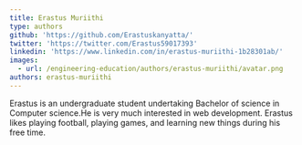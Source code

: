 ```yaml
---
title: Erastus Muriithi
type: authors
github: 'https://github.com/Erastuskanyatta/'
twitter: 'https://twitter.com/Erastus59017393'
linkedin: 'https://www.linkedin.com/in/erastus-muriithi-1b28301ab/'
images:
  - url: /engineering-education/authors/erastus-muriithi/avatar.png
authors: erastus-muriithi
---
```

Erastus is an undergraduate student undertaking Bachelor of science in Computer science.He is very much interested in web development. Erastus likes playing football, playing games, and learning new things during his free time.
